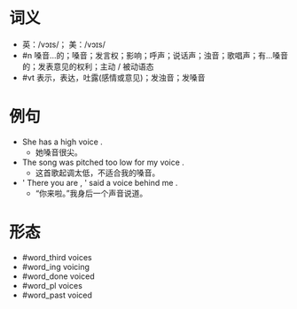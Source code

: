 # 词义
- 英：/vɔɪs/； 美：/vɔɪs/
- #n 嗓音…的；嗓音；发言权；影响；呼声；说话声；浊音；歌唱声；有…嗓音的；发表意见的权利；主动 / 被动语态
- #vt 表示，表达，吐露(感情或意见)；发浊音；发嗓音
# 例句
- She has a high voice .
	- 她嗓音很尖。
- The song was pitched too low for my voice .
	- 这首歌起调太低，不适合我的嗓音。
- ' There you are , ' said a voice behind me .
	- “你来啦。”我身后一个声音说道。
# 形态
- #word_third voices
- #word_ing voicing
- #word_done voiced
- #word_pl voices
- #word_past voiced
